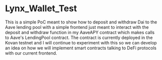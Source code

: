 # Lynx_Wallet_Test
This is a simple PoC meant to show how to deposit and withdraw Dai to the Aave lending pool with a simple frontend just meant to interact with the deposit and withdraw function in my AaveAPY contract which makes calls to Aave's LendingPool contract. The contract is currently deployed in the Kovan testnet and I will continue to experiment with this so we can develop an idea on how we will implement smart contracts talking to DeFi protocols with our current frontend. 
